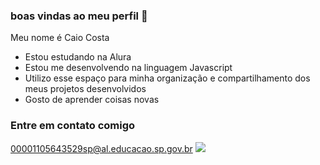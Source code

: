 ### boas vindas ao meu perfil 👋

Meu nome é Caio Costa

- Estou estudando na Alura
- Estou me desenvolvendo na linguagem Javascript
- Utilizo esse espaço para minha organização e compartilhamento dos meus projetos desenvolvidos
- Gosto de aprender coisas novas
  
### Entre em contato comigo

00001105643529sp@al.educacao.sp.gov.br
![](https://media1.tenor.com/m/LDtBiM9ciEoAAAAC/clash-royale-clash-royale-emote.gif)
